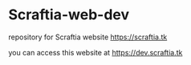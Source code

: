 # Scraftia-web-dev
repository for Scraftia website https://scraftia.tk

you can access this website at https://dev.scraftia.tk
